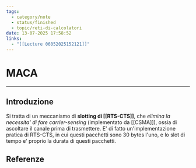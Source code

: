 ```yaml
---
tags:
  - category/note
  - status/finished
  - topic/reti-di-calcolatori
date: 13-07-2025 17:58:52
links:
  - "[[Lecture 06052025152121]]"
---
```

# MACA
---
## Introduzione
Si tratta di un meccanismo di **slotting di [[RTS-CTS]]**, che _elimina la necessita' di fare carrier-sensing_ (implementato da [[CSMA]]), ossia di ascoltare il canale prima di trasmettere. E' di fatto un'implementazione pratica di RTS-CTS, in cui questi pacchetti sono 30 bytes l'uno, e lo slot di tempo e' proprio la durata di questi pacchetti.

## Referenze
